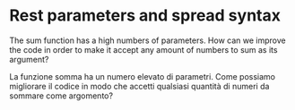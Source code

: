 # Rest parameters and spread syntax

The sum function has a high numbers of parameters. How can we improve the code in order to make it accept any amount of numbers to sum as its argument?

La funzione somma ha un numero elevato di parametri. Come possiamo migliorare il codice in modo che accetti qualsiasi quantità di numeri da sommare come argomento?
